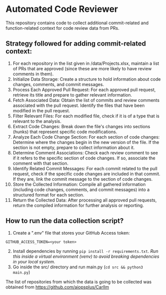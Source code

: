 # Automated Code Reviewer
This repository contains code to collect additional commit-related and function-related context for code review data from PRs.

## Strategy followed for adding commit-related context:
1. For each repository in the list given in /data/Projects.xlsx, maintain a list of PRs that are approved (since these are more likely to have review comments in them).
2. Initialize Data Storage: Create a structure to hold information about code changes, comments, and commit messages.
3. Process Each Approved Pull Request: For each approved pull request, retrieve its title and prepare to gather relevant information.
4. Fetch Associated Data: Obtain the list of commits and review comments associated with the pull request. Identify the files that have been modified in the pull request.
5. Filter Relevant Files: For each modified file, check if it is of a type that is relevant to the analysis.
6. Extract Code Changes: Break down the file's changes into sections (hunks) that represent specific code modifications.
7. Analyze Each Code Change Section: For each section of code changes: Determine where the changes begin in the new version of the file. If the section is not empty, prepare to collect information about it.
8. Determine Comment Associations: Check each review comment to see if it refers to the specific section of code changes. If so, associate the comment with that section.
9. Identify Related Commit Messages: For each commit related to the pull request, check if the specific code changes are included in that commit. If they are, link the commit message to the section of code changes.
10. Store the Collected Information: Compile all gathered information (including code changes, comments, and commit messages) into a structured format for each section.
11. Return the Collected Data: After processing all approved pull requests, return the compiled information for further analysis or reporting.

## How to run the data collection script?
1. Create a ".env" file that stores your GitHub Access token:
```
GITHUB_ACCESS_TOKEN=<your token>
```
2. Install dependencies by running `pip install -r requirements.txt`. *Run this inside a virtual environment (venv) to avoid breaking dependencies in your local system.*
3. Go inside the src/ directory and run main.py (`cd src && python3 main.py`)

The list of repositories from which the data is going to be collected was obtained from https://github.com/aiopsplus/Carllm